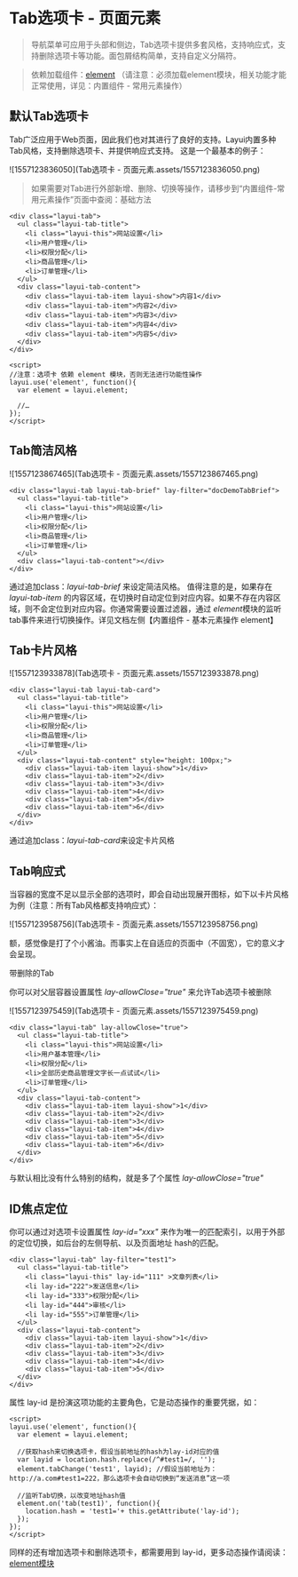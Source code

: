 # Tab选项卡 - 页面元素

>   导航菜单可应用于头部和侧边，Tab选项卡提供多套风格，支持响应式，支持删除选项卡等功能。面包屑结构简单，支持自定义分隔符。

>   依赖加载组件：[element](https://www.layui.com/doc/modules/element.html) （请注意：必须加载element模块，相关功能才能正常使用，详见：内置组件 - 常用元素操作）



## 默认Tab选项卡

Tab广泛应用于Web页面，因此我们也对其进行了良好的支持。Layui内置多种Tab风格，支持删除选项卡、并提供响应式支持。 
这是一个最基本的例子：

![1557123836050](Tab选项卡 - 页面元素.assets/1557123836050.png)

>   如果需要对Tab进行外部新增、删除、切换等操作，请移步到“内置组件-常用元素操作”页面中查阅：基础方法

```
<div class="layui-tab">
  <ul class="layui-tab-title">
    <li class="layui-this">网站设置</li>
    <li>用户管理</li>
    <li>权限分配</li>
    <li>商品管理</li>
    <li>订单管理</li>
  </ul>
  <div class="layui-tab-content">
    <div class="layui-tab-item layui-show">内容1</div>
    <div class="layui-tab-item">内容2</div>
    <div class="layui-tab-item">内容3</div>
    <div class="layui-tab-item">内容4</div>
    <div class="layui-tab-item">内容5</div>
  </div>
</div>
 
<script>
//注意：选项卡 依赖 element 模块，否则无法进行功能性操作
layui.use('element', function(){
  var element = layui.element;
  
  //…
});
</script>
```

## Tab简洁风格

![1557123867465](Tab选项卡 - 页面元素.assets/1557123867465.png)

```
<div class="layui-tab layui-tab-brief" lay-filter="docDemoTabBrief">
  <ul class="layui-tab-title">
    <li class="layui-this">网站设置</li>
    <li>用户管理</li>
    <li>权限分配</li>
    <li>商品管理</li>
    <li>订单管理</li>
  </ul>
  <div class="layui-tab-content"></div>
</div>   
```

通过追加class：*layui-tab-brief* 来设定简洁风格。
值得注意的是，如果存在 *layui-tab-item* 的内容区域，在切换时自动定位到对应内容。如果不存在内容区域，则不会定位到对应内容。你通常需要设置过滤器，通过 *element*模块的监听tab事件来进行切换操作。详见文档左侧【内置组件 - 基本元素操作 element】

## Tab卡片风格

![1557123933878](Tab选项卡 - 页面元素.assets/1557123933878.png)

```
<div class="layui-tab layui-tab-card">
  <ul class="layui-tab-title">
    <li class="layui-this">网站设置</li>
    <li>用户管理</li>
    <li>权限分配</li>
    <li>商品管理</li>
    <li>订单管理</li>
  </ul>
  <div class="layui-tab-content" style="height: 100px;">
    <div class="layui-tab-item layui-show">1</div>
    <div class="layui-tab-item">2</div>
    <div class="layui-tab-item">3</div>
    <div class="layui-tab-item">4</div>
    <div class="layui-tab-item">5</div>
    <div class="layui-tab-item">6</div>
  </div>
</div>
```

通过追加class：*layui-tab-card*来设定卡片风格

## Tab响应式

当容器的宽度不足以显示全部的选项时，即会自动出现展开图标，如下以卡片风格为例（注意：所有Tab风格都支持响应式）：

![1557123958756](Tab选项卡 - 页面元素.assets/1557123958756.png)

额，感觉像是打了个小酱油。而事实上在自适应的页面中（不固宽），它的意义才会呈现。

带删除的Tab

你可以对父层容器设置属性 *lay-allowClose="true"* 来允许Tab选项卡被删除

![1557123975459](Tab选项卡 - 页面元素.assets/1557123975459.png)

```
<div class="layui-tab" lay-allowClose="true">
  <ul class="layui-tab-title">
    <li class="layui-this">网站设置</li>
    <li>用户基本管理</li>
    <li>权限分配</li>
    <li>全部历史商品管理文字长一点试试</li>
    <li>订单管理</li>
  </ul>
  <div class="layui-tab-content">
    <div class="layui-tab-item layui-show">1</div>
    <div class="layui-tab-item">2</div>
    <div class="layui-tab-item">3</div>
    <div class="layui-tab-item">4</div>
    <div class="layui-tab-item">5</div>
    <div class="layui-tab-item">6</div>
  </div>
</div>
```

与默认相比没有什么特别的结构，就是多了个属性 *lay-allowClose="true"*

## ID焦点定位

你可以通过对选项卡设置属性 *lay-id="xxx"* 来作为唯一的匹配索引，以用于外部的定位切换，如后台的左侧导航、以及页面地址 hash的匹配。

```
<div class="layui-tab" lay-filter="test1">
  <ul class="layui-tab-title">
    <li class="layui-this" lay-id="111" >文章列表</li>
    <li lay-id="222">发送信息</li>
    <li lay-id="333">权限分配</li>
    <li lay-id="444">审核</li>
    <li lay-id="555">订单管理</li>
  </ul>
  <div class="layui-tab-content">
    <div class="layui-tab-item layui-show">1</div>
    <div class="layui-tab-item">2</div>
    <div class="layui-tab-item">3</div>
    <div class="layui-tab-item">4</div>
    <div class="layui-tab-item">5</div>
  </div>
</div>
```

属性 lay-id 是扮演这项功能的主要角色，它是动态操作的重要凭据，如：

```
<script>
layui.use('element', function(){
  var element = layui.element;
  
  //获取hash来切换选项卡，假设当前地址的hash为lay-id对应的值
  var layid = location.hash.replace(/^#test1=/, '');
  element.tabChange('test1', layid); //假设当前地址为：http://a.com#test1=222，那么选项卡会自动切换到“发送消息”这一项
  
  //监听Tab切换，以改变地址hash值
  element.on('tab(test1)', function(){
    location.hash = 'test1='+ this.getAttribute('lay-id');
  });
});
</script>  
```

同样的还有增加选项卡和删除选项卡，都需要用到 lay-id，更多动态操作请阅读：[element模块](https://www.layui.com/doc/modules/element.html)